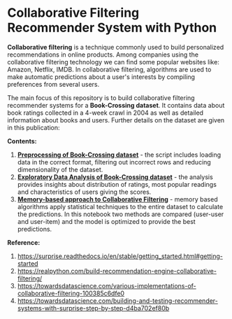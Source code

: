 # Collaborative Filtering Recommender System with Python

**Collaborative filtering** is a technique commonly used to build personalized recommendations in online products. Among companies using the collaborative filtering technology we can find some popular websites like: Amazon, Netflix, IMDB. In collaborative filtering, algorithms are used to make automatic predictions about a user's interests by compiling preferences from several users.

The main focus of this repository is to build collaborative filtering recommender systems for a **Book-Crossing dataset**. It contains data about book ratings collected in a 4-week crawl in 2004 as well as detailed information about books and users. Further details on the dataset are given in this publication:

**Contents:**

1. [**Preprocessing of Book-Crossing dataset**](book-crossing-preprocessing.ipynb) - the script includes loading data in the correct format, filtering out incorrect rows and reducing dimensionality of the dataset.
2. [**Exploratory Data Analysis of Book-Crossing dataset**](book-crossing-eda.ipynb) - the analysis provides insights about distribution of ratings, most popular readings and characteristics of users giving the scores.
3. [**Memory-based approach to Collaborative Filtering**](collaborative-filtering-memory-based.ipynb) - memory based algorithms apply statistical techniques to the entire dataset to calculate the predictions. In this notebook two methods are compared (user-user and user-item) and the model is optimized to provide the best predictions.


**Reference:**

1. https://surprise.readthedocs.io/en/stable/getting_started.html#getting-started
2. https://realpython.com/build-recommendation-engine-collaborative-filtering/
3. https://towardsdatascience.com/various-implementations-of-collaborative-filtering-100385c6dfe0
4. https://towardsdatascience.com/building-and-testing-recommender-systems-with-surprise-step-by-step-d4ba702ef80b
